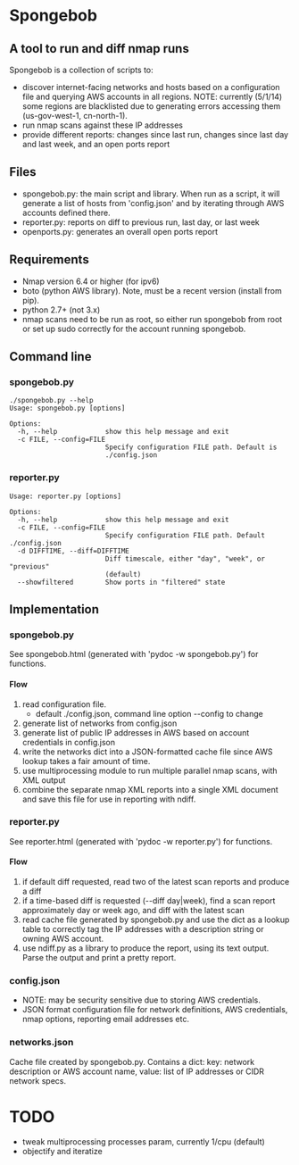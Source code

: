 # Spongebob
## A tool to run and diff nmap runs

Spongebob is a collection of scripts to:
* discover internet-facing networks and hosts based on a configuration file and querying AWS accounts in all regions. NOTE: currently (5/1/14) some regions are blacklisted due to generating errors accessing them (us-gov-west-1, cn-north-1).
* run nmap scans against these IP addresses
* provide different reports: changes since last run, changes since last day and last week, and an open ports report

## Files
* spongebob.py: the main script and library. When run as a script, it will generate a list of hosts from 'config.json' and by iterating through AWS accounts defined there.
* reporter.py: reports on diff to previous run, last day, or last week
* openports.py: generates an overall open ports report

## Requirements
* Nmap version 6.4 or higher (for ipv6)
* boto (python AWS library). Note, must be a recent version (install from pip).
* python 2.7+ (not 3.x)
* nmap scans need to be run as root, so either run spongebob from root or set up sudo correctly for the account running spongebob.

## Command line
### spongebob.py
```ShellSession
./spongebob.py --help
Usage: spongebob.py [options]

Options:
  -h, --help            show this help message and exit
  -c FILE, --config=FILE
                        Specify configuration FILE path. Default is
                        ./config.json
```

### reporter.py
```ShellSession
Usage: reporter.py [options]

Options:
  -h, --help            show this help message and exit
  -c FILE, --config=FILE
                        Specify configuration FILE path. Default ./config.json
  -d DIFFTIME, --diff=DIFFTIME
                        Diff timescale, either "day", "week", or "previous"
                        (default)
  --showfiltered        Show ports in "filtered" state
```

## Implementation
### spongebob.py

See spongebob.html (generated with 'pydoc -w spongebob.py') for functions.
#### Flow
1. read configuration file.
	* default ./config.json, command line option --config to change
2. generate list of networks from config.json
3. generate list of public IP addresses in AWS based on account credentials in config.json
4. write the networks dict into a JSON-formatted cache file since AWS lookup takes a fair amount of time.
5. use multiprocessing module to run multiple parallel nmap scans, with XML output
6. combine the separate nmap XML reports into a single XML document and save this file for use in reporting with ndiff.

### reporter.py
See reporter.html (generated with 'pydoc -w reporter.py') for functions.
#### Flow
1. if default diff requested, read two of the latest scan reports and produce a diff
2. if a time-based diff is requested (--diff day|week), find a scan report approximately day or week ago, and diff with the latest scan
3. read cache file generated by spongebob.py and use the dict as a lookup table to correctly tag the IP addresses with a description string or owning AWS account.
4. use ndiff.py as a library to produce the report, using its text output. Parse the output and print a pretty report.


### config.json
* NOTE: may be security sensitive due to storing AWS credentials.
* JSON format configuration file for network definitions, AWS credentials, nmap options, reporting email addresses etc.

### networks.json
Cache file created by spongebob.py. Contains a dict: key: network description or AWS account name, value: list of IP addresses or CIDR network specs.

# TODO
* tweak multiprocessing processes param, currently 1/cpu (default)
* objectify and iteratize
